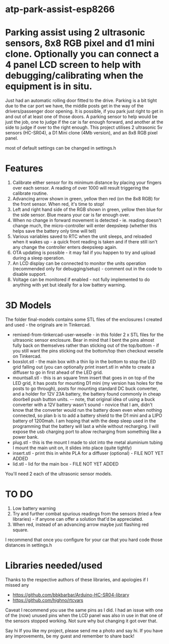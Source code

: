 # atp-park-assist-esp8266
Parking assist using 2 ultrasonic sensors, 8x8 RGB pixel and d1 mini clone. Optionally you can connect a 4 panel LCD screen to help with debugging/calibrating when the equipment is in situ.
===========================
Just had an automatic rolling door fitted to the drive. Parking is a bit tight due to the car port we have, the middle posts get in the way of the drivers/passenger door opening. It is possible, if you park just right to get in and out of at least one of those doors. A parking sensor to help would be just the job, one to judge if the car is far enough forward, and another at the side to judge if over to the right enough. This project utilises 2 ultrasonic 5v sensors (HC-SR04), a D1 Mini clone (4Mb version), and an 8x8 RGB pixel panel.

most of default settings can be changed in settings.h

Features
========

1. Calibrate either sensor for its minimum distance by placing your fingers over each sensor. A reading of over 1000 will result triggering the calibrate routine.
2. Advancing arrow shown in green, yellow then red (on the 8x8 RGB) for the front sensor. When red, it's time to stop!
3. Left and right hand side of the RGB shown in green, yellow then blue for the side sensor. Blue means your car is far enough over.
4. When no change in forward movement is detected - ie. reading doesn't change much, the micro-controller will enter deepsleep (whether this helps save the battery only time will tell)
5. Various variables saved to RTC when the unit sleeps, and reloaded when it wakes up - a quick front reading is taken and if there still isn't any change the controller enters deepsleep again.
6. OTA updating is possible - it may fail if you happen to try and upload during a sleep operation.
7. An LCD display can be connected to monitor the units operation (recommended only for debugging/setup) - comment out in the code to disable support.
8. Voltage can be monitored if enabled - not fully implemented to do anything with yet but ideally for a low battery warning.

3D Models
=========
The folder final-models contains some STL files of the enclosures I created and used - the originals are in Tinkercad. 
* remixed-from-tinkercad-user-weselle - in this folder 2 x STL files for the ultrasonic sensor enclosure. Bear in mind that I bent the pins almost fully back on themselves rather than sticking out of the top/bottom - if you still want the pins sticking out the bottom/top then checkout weselle on Tinkercad.
* boxslot.stl - the main box with a thin lip in the bottom to stop the LED grid falling out (you can optionally print insert.stl in white to create a diffuser to go in first ahead of the LED grid.
* mountsall.stl - this is an square 1mm insert that goes in on top of the LED grid, it has posts for mounting D1 mini (my version has holes for the posts to go through), posts for mounting standard DC buck converter, and a holder for 12V 23A battery, the battery found commonly in cheap doorbell push button units.
-- note, that original idea of using a buck converter with a 12V battery wasn't sound - novice that I am, didn't know that the converter would run the battery down even when nothing connected, so plan b is to add a battery shield to the D1 mini and a LIPO battery of 1200mah. I am hoping that with the deep sleep used in the programming that the battery will last a while without recharging. I will expose the usb charging port to allow recharging from something like a power bank.
* plug.stl - this is the mount I made to slot into the metal aluminium tubing I mount the main unit on, it slides into place (quite tightly)
* insert.stl - print this in white PLA for a diffuser (optional) - FILE NOT YET ADDED
* lid.stl - lid for the main box - FILE NOT YET ADDED

You'll need 2 each of the ultrasonic sensor models.

TO DO
=====

1. Low battery warning
2. Try and further combat spurious readings from the sensors (tried a few libraries) - if anyone can offer a solution that'd be appreciated.
3. When red, instead of an advancing arrow maybe just flashing red square.

I recommend that once you configure for your car that you hard code those distances in settings.h

Libraries needed/used
=====================

Thanks to the respective authors of these libraries, and apologies if I missed any

* https://github.com/bbkbarbar/Arduino-HC-SR04-library
* https://github.com/highno/rtcvars


Caveat
I recommend you use the same pins as I did. I had an issue with one of the (now) unused pins when the LCD panel was also in use in that one of the sensors stopped working. Not sure why but changing it got over that.

Say hi
If you like my project, please send me a photo and say hi. If you have any improvements, be my guest and remember to share back!
